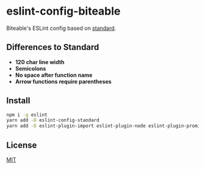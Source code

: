 # eslint-config-biteable

[npm-image]: https://img.shields.io/npm/v/eslint-config-biteable.svg?style=flat-square
[npm-url]: https://www.npmjs.com/package/eslint-config-biteable

Biteable's ESLint config based on [standard](https://standardjs.com/).

## Differences to Standard

- **120 char line width**
- **Semicolons**
- **No space after function name**
- **Arrow functions require parentheses**

## Install

```bash
npm i -g eslint
yarn add -D eslint-config-standard
yarn add -D eslint-plugin-import eslint-plugin-node eslint-plugin-promise eslint-plugin-standard
```

## License

[MIT](LICENSE.md)